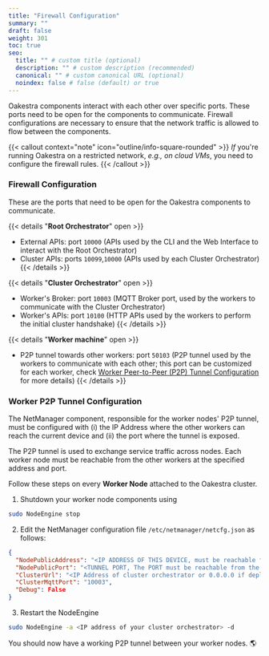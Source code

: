 ```yaml
---
title: "Firewall Configuration"
summary: ""
draft: false
weight: 301
toc: true
seo:
  title: "" # custom title (optional)
  description: "" # custom description (recommended)
  canonical: "" # custom canonical URL (optional)
  noindex: false # false (default) or true
---
```

<span>
Oakestra components interact with each other over specific ports. These ports need to be open for the components to communicate. Firewall configurations are necessary to ensure that the network traffic is allowed to flow between the components.
</span>

{{< callout context="note" icon="outline/info-square-rounded" >}}
*If* you're running Oakestra on a restricted network, *e.g., on cloud VMs*, you need to configure the firewall rules. 
{{< /callout >}}

### Firewall Configuration

These are the ports that need to be open for the Oakestra components to communicate. 

{{< details "**Root Orchestrator**" open >}}
  - External APIs: port `10000` (APIs used by the CLI and the Web Interface to interact with the Root Orchestrator)
  - Cluster APIs: ports `10099`,`10000` (APIs used by each Cluster Orchestrator)
{{< /details >}}

{{< details "**Cluster Orchestrator**" open >}}
  - Worker's Broker: port `10003` (MQTT Broker port, used by the workers to communicate with the Cluster Orchestrator)
  - Worker's APIs: port `10100` (HTTP APIs used by the workers to perform the initial cluster handshake)
{{< /details >}}

{{< details "**Worker machine**" open >}}
  - P2P tunnel towards other workers: port `50103` (P2P tunnel used by the workers to communicate with each other; this port can be customized for each worker, check [Worker Peer-to-Peer (P2P) Tunnel Configuration](#worker-p2p-tunnel-configuration) for more details)
{{< /details >}}

### Worker P2P Tunnel Configuration

The NetManager component, responsible for the worker nodes' P2P tunnel, must be configured with (i) the IP Address where the other workers can reach the current device and (ii) the port where the tunnel is exposed. 

The P2P tunnel is used to exchange service traffic across nodes. Each worker node must be reachable from the other workers at the specified address and port.

Follow these steps on every **Worker Node** attached to the Oakestra cluster.

1) Shutdown your worker node components using 
```bash
sudo NodeEngine stop
````

2) Edit the NetManager configuration file `/etc/netmanager/netcfg.json` as follows:

```json
{
  "NodePublicAddress": "<IP ADDRESS OF THIS DEVICE, must be reachable from the other workers>",
  "NodePublicPort": "<TUNNEL PORT, The PORT must be reachable from the other workers, use 50103 as default>",
  "ClusterUrl": "<IP Address of cluster orchestrator or 0.0.0.0 if deployed on the same machine>",
  "ClusterMqttPort": "10003",
  "Debug": False
}
```

3) Restart the NodeEngine
```bash
sudo NodeEngine -a <IP address of your cluster orchestrator> -d
````

You should now have a working P2P tunnel between your worker nodes. 🌎




